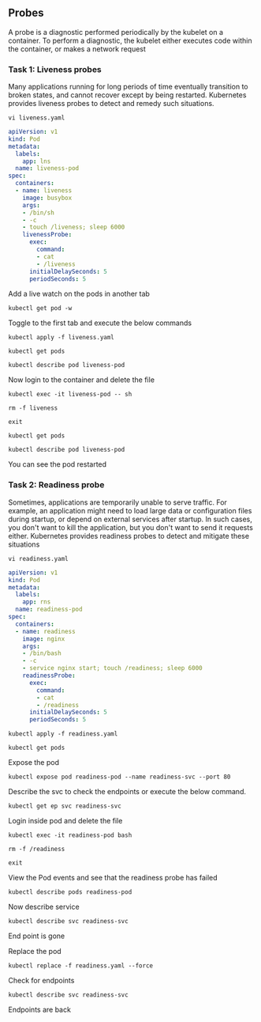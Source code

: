 ## Probes
A probe is a diagnostic performed periodically by the kubelet on a container. To perform a diagnostic, the kubelet either executes code within the container, or makes a network request


### Task 1: Liveness probes

Many applications running for long periods of time eventually transition to broken states, and cannot recover except by being restarted. Kubernetes provides liveness probes to detect and remedy such situations.
```	  
vi liveness.yaml
```
```yaml
apiVersion: v1
kind: Pod
metadata:
  labels:
    app: lns
  name: liveness-pod
spec:
  containers:
  - name: liveness
    image: busybox
    args:
    - /bin/sh
    - -c
    - touch /liveness; sleep 6000
    livenessProbe:
      exec:
        command:
        - cat
        - /liveness
      initialDelaySeconds: 5
      periodSeconds: 5
```
Add a live watch on the pods in another tab
```
kubectl get pod -w
```
Toggle to the first tab and execute the below commands
```
kubectl apply -f liveness.yaml
```
```	  
kubectl get pods	  
```
```
kubectl describe pod liveness-pod
``` 
Now login to the container and delete the file
```
kubectl exec -it liveness-pod -- sh 
```
```
rm -f liveness
```
```
exit
```
```
kubectl get pods
```
```
kubectl describe pod liveness-pod
```
You can see the pod restarted

 
### Task 2: Readiness probe

Sometimes, applications are temporarily unable to serve traffic. For example, an application might need to load large data or configuration files during startup, or depend on external services after startup. In such cases, you don't want to kill the application, but you don't want to send it requests either. Kubernetes provides readiness probes to detect and mitigate these situations

```
vi readiness.yaml
```
```yaml
apiVersion: v1
kind: Pod
metadata:
  labels:
    app: rns
  name: readiness-pod
spec:
  containers:
  - name: readiness
    image: nginx
    args:
    - /bin/bash
    - -c
    - service nginx start; touch /readiness; sleep 6000
    readinessProbe:
      exec:
        command:
        - cat
        - /readiness
      initialDelaySeconds: 5
      periodSeconds: 5
```
```	  
kubectl apply -f readiness.yaml
```
```
kubectl get pods
```
Expose the pod
```
kubectl expose pod readiness-pod --name readiness-svc --port 80 
```
Describe the svc to check the endpoints or execute the below command.
```
kubectl get ep svc readiness-svc
```
Login inside pod and delete the file 
```
kubectl exec -it readiness-pod bash 
```
```
rm -f /readiness
```
```
exit
```

View the Pod events and see that the readiness probe has failed
```
kubectl describe pods readiness-pod
```
Now describe service
```
kubectl describe svc readiness-svc
```
End point is gone

Replace the pod
```
kubectl replace -f readiness.yaml --force
```
Check for endpoints
```
kubectl describe svc readiness-svc
```
Endpoints are back


